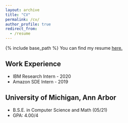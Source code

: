 ```yaml
---
layout: archive
title: "CV"
permalink: /cv/
author_profile: true
redirect_from:
  - /resume
---
```


{% include base_path %}
You can find my resume <u><a href="../assets/cv/Resume.pdf">here</a>.</u>

## Work Experience
*	IBM Research Intern - 2020
*	Amazon SDE Intern - 2019



## University of Michigan, Ann Arbor
*	B.S.E. in Computer Science and Math (05/21)
*	GPA: 4.00/4

